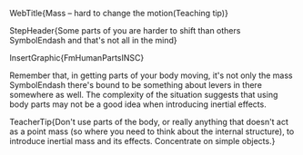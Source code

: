 WebTitle{Mass &ndash; hard to change the motion(Teaching tip)}

StepHeader{Some parts of you are harder to shift than others SymbolEndash and that's not all in the mind}

InsertGraphic{FmHumanPartsINSC}

Remember that, in getting parts of your body moving, it's not only the mass SymbolEndash there's bound to be something about levers in there somewhere as well. The complexity of the situation suggests that using body parts may not be a good idea when introducing inertial effects.

TeacherTip{Don't use parts of the body, or really anything that doesn't act as a point mass (so where you need to think about the internal structure), to introduce inertial mass and its effects. Concentrate on simple objects.}

